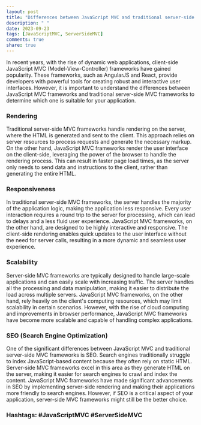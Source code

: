 ```yaml
---
layout: post
title: "Differences between JavaScript MVC and traditional server-side MVC frameworks"
description: " "
date: 2023-09-23
tags: [JavaScriptMVC, ServerSideMVC]
comments: true
share: true
---
```


In recent years, with the rise of dynamic web applications, client-side JavaScript MVC (Model-View-Controller) frameworks have gained popularity. These frameworks, such as AngularJS and React, provide developers with powerful tools for creating robust and interactive user interfaces. However, it is important to understand the differences between JavaScript MVC frameworks and traditional server-side MVC frameworks to determine which one is suitable for your application.

### Rendering
Traditional server-side MVC frameworks handle rendering on the server, where the HTML is generated and sent to the client. This approach relies on server resources to process requests and generate the necessary markup. On the other hand, JavaScript MVC frameworks render the user interface on the client-side, leveraging the power of the browser to handle the rendering process. This can result in faster page load times, as the server only needs to send data and instructions to the client, rather than generating the entire HTML.

### Responsiveness
In traditional server-side MVC frameworks, the server handles the majority of the application logic, making the application less responsive. Every user interaction requires a round trip to the server for processing, which can lead to delays and a less fluid user experience. JavaScript MVC frameworks, on the other hand, are designed to be highly interactive and responsive. The client-side rendering enables quick updates to the user interface without the need for server calls, resulting in a more dynamic and seamless user experience.

### Scalability
Server-side MVC frameworks are typically designed to handle large-scale applications and can easily scale with increasing traffic. The server handles all the processing and data manipulation, making it easier to distribute the load across multiple servers. JavaScript MVC frameworks, on the other hand, rely heavily on the client's computing resources, which may limit scalability in certain scenarios. However, with the rise of cloud computing and improvements in browser performance, JavaScript MVC frameworks have become more scalable and capable of handling complex applications.

### SEO (Search Engine Optimization)
One of the significant differences between JavaScript MVC and traditional server-side MVC frameworks is SEO. Search engines traditionally struggle to index JavaScript-based content because they often rely on static HTML. Server-side MVC frameworks excel in this area as they generate HTML on the server, making it easier for search engines to crawl and index the content. JavaScript MVC frameworks have made significant advancements in SEO by implementing server-side rendering and making their applications more friendly to search engines. However, if SEO is a critical aspect of your application, server-side MVC frameworks might still be the better choice.

### Hashtags: #JavaScriptMVC #ServerSideMVC